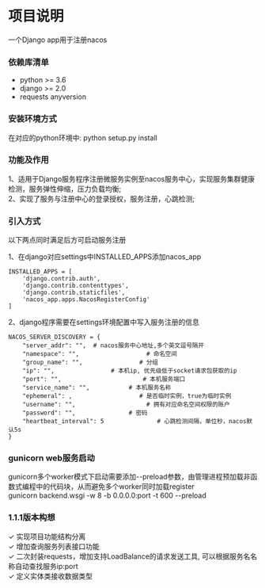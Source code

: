 # 项目说明  

一个Django app用于注册nacos

### 依赖库清单  
- python >= 3.6
- django >= 2.0
- requests anyversion

### 安装环境方式

在对应的python环境中: python setup.py install

### 功能及作用
1、适用于Django服务程序注册微服务实例至nacos服务中心，实现服务集群健康检测，服务弹性伸缩，压力负载均衡;  
2、实现了服务与注册中心的登录授权，服务注册，心跳检测;  

### 引入方式
以下两点同时满足后方可启动服务注册

1、在django对应settings中INSTALLED_APPS添加nacos_app
```
INSTALLED_APPS = [
    'django.contrib.auth',
    'django.contrib.contenttypes',
    'django.contrib.staticfiles',
    'nacos_app.apps.NacosRegisterConfig'
]
```
2、django程序需要在settings环境配置中写入服务注册的信息  
```
NACOS_SERVER_DISCOVERY = {  
    "server_addr": "",  # nacos服务中心地址,多个英文逗号隔开  
    "namespace": "",                   # 命名空间  
    "group_name": "",                # 分组
    "ip": "",                # 本机ip, 优先级低于socket请求包获取的ip
    "port": "",                       # 本机服务端口
    "service_name": "",           # 本机服务名称
    "ephemeral": ,                   # 是否临时实例，true为临时实例
    "username": "",                    # 拥有对应命名空间权限的账户
    "password": "",               # 密码
    "heartbeat_interval": 5               # 心跳检测间隔，单位秒，nacos默认5s
}
```

### gunicorn web服务启动
gunicorn多个worker模式下启动需要添加--preload参数，由管理进程预加载非函数式编程中的代码块，从而避免多个worker同时加载register  
gunicorn backend.wsgi -w 8 -b 0.0.0.0:port -t 600 --preload  

### 1.1.1版本构想
✓ 实现项目功能结构分离  
✓ 增加查询服务列表接口功能  
✓ 二次封装requests，增加支持LoadBalance的请求发送工具, 可以根据服务名名称自动查找服务ip:port   
✓ 定义实体类接收数据类型  
